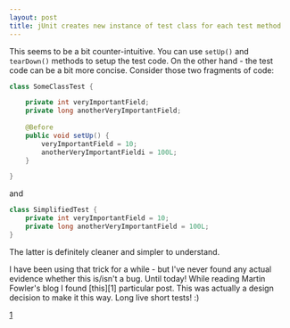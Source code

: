 ```yaml
---
layout: post
title: jUnit creates new instance of test class for each test method
---
```


This seems to be a bit counter-intuitive. You can use `setUp()` and `tearDown()` methods to setup the test code. On the other hand - the test code can be a bit more concise. Consider those two fragments of code:

```java
class SomeClassTest {

    private int veryImportantField;
    private long anotherVeryImportantField;
    
    @Before
    public void setUp() {
        veryImportantField = 10;
        anotherVeryImportantFieldi = 100L; 
    }

}

```

and

```java
class SimplifiedTest {
    private int veryImportantField = 10;
    private long anotherVeryImportantField = 100L;
}
```

The latter is definitely cleaner and simpler to understand.

I have been using that trick for a while - but I've never found any actual evidence whether this is/isn't a bug. Until today! While reading Martin Fowler's blog I found [this][1] particular post. This was actually a design decision to make it this way. Long live short tests! :)

[1](http://martinfowler.com/bliki/JunitNewInstance.html)

